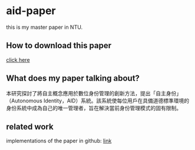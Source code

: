# aid-paper

this is my master paper in NTU.

## How to download this paper

[click here](https://leon123858.github.io/aid-paper/)

## What does my paper talking about?

本研究探討了將自主概念應用於數位身份管理的創新方法，提出「自主身份」（Autonomous Identity，AID）系統。該系統使每位用戶在具備道德標準環境的身份系統中成為自己的唯一管理者，旨在解決當前身份管理模式的固有限制。

## related work

implementations of the paper in github: [link](https://github.com/leon123858/aid)
